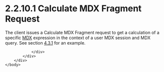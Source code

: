 <html dir="LTR" xmlns:mshelp="http://msdn.microsoft.com/mshelp" xmlns:ddue="http://ddue.schemas.microsoft.com/authoring/2003/5" xmlns:xlink="http://www.w3.org/1999/xlink" xmlns:tool="http://www.microsoft.com/tooltip">
    <head>
        <meta http-equiv="Content-Type" content="text/html; CHARSET=utf-8"></meta>
        <meta name="save" content="history"></meta>
        <title>2.2.10.1 Calculate MDX Fragment Request</title>
        <xml>
            <mshelp:toctitle title="2.2.10.1 Calculate MDX Fragment Request"></mshelp:toctitle>
            <mshelp:rltitle title="[MS-SSAS8]: Calculate MDX Fragment Request"></mshelp:rltitle>
            <mshelp:keyword index="A" term="f566171c-fe35-4a59-80ef-7098de409cad"></mshelp:keyword>
            <mshelp:attr name="DCSext.ContentType" value="open specification"></mshelp:attr>
            <mshelp:attr name="AssetID" value="f566171c-fe35-4a59-80ef-7098de409cad"></mshelp:attr>
            <mshelp:attr name="TopicType" value="kbRef"></mshelp:attr>
            <mshelp:attr name="DCSext.Title" value="[MS-SSAS8]: Calculate MDX Fragment Request" />
        </xml>
    </head>
    <body>
        <div id="header">
            <h1 class="heading">2.2.10.1 Calculate MDX Fragment Request</h1>
        </div>
        <div id="mainSection">
            <div id="mainBody">
                <div id="allHistory" class="saveHistory"></div>
                <div id="sectionSection0" class="section" name="collapseableSection">
                    

<p>The client issues a Calculate MDX Fragment request to get a
calculation of a specific <a href="c527450b-f5bd-424b-8c98-ba6365288f35.htm#gt_9b631ff5-dc89-45f0-a1c2-db6981e4804f">MDX</a>
expression in the context of a user MDX session and MDX query. See section <a href="51199b0e-b20a-47f4-8e82-f98fc5e9dcd2.htm">4.3.1</a> for an example.</p>


                </div>
            </div>
        </div>
    </body>
</html>